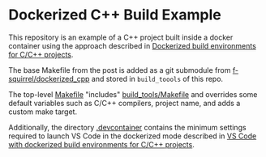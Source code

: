 # Dockerized C++ Build Example

This repository is an example of a C++ project built inside a docker container using the approach described in [Dockerized build environments for C/C++ projects](https://ddanilov.me/dockerized-cpp-build).

The base Makefile from the post is added as a git submodule from [f-squirrel/dockerized_cpp](https://github.com/f-squirrel/dockerized_cpp) and stored in `build_toools` of this repo.

The top-level [Makefile](https://github.com/f-squirrel/dockerized_cpp_build_example/blob/master/Makefile) "includes" [build_tools/Makefile](https://github.com/f-squirrel/dockerized_cpp_build_example/blob/master/Makefile#L8) and overrides some default variables such as C/C++ compilers, project name, and adds a custom make target.

Additionally, the directory [.devcontainer](https://github.com/f-squirrel/dockerized_cpp_build_example/tree/master/.devcontainer) contains the minimum settings required to launch VS Code in the dockerized mode described in [VS Code with dockerized build environments for C/C++ projects](https://ddanilov.me/dockerized-cpp-build-with-vscode).
